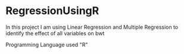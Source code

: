# RegressionUsingR
In this project I am using Linear Regression and Multiple Regression to identify the effect of all variables on bwt

Programming Language used "R"
